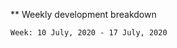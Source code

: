 <!--
**ashstrahle/ashstrahle** is a ✨ _special_ ✨ repository because its `README.md` (this file) appears on your GitHub profile.

Here are some ideas to get you started:

- 🔭 I’m currently working on ...
- 🌱 I’m currently learning ...
- 👯 I’m looking to collaborate on ...
- 🤔 I’m looking for help with ...
- 💬 Ask me about ...
- 📫 How to reach me: ...
- 😄 Pronouns: ...
- ⚡ Fun fact: ...
-->
** Weekly development breakdown 
<!--START_SECTION:waka-->
```text
Week: 10 July, 2020 - 17 July, 2020


```
<!--END_SECTION:waka-->